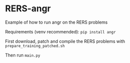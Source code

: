 # RERS-angr
Example of how to run angr on the RERS problems

Requirements (venv recommended):
```pip install angr```

First download, patch and compile the RERS problems with ```prepare_training_patched.sh```

Then run ```main.py```